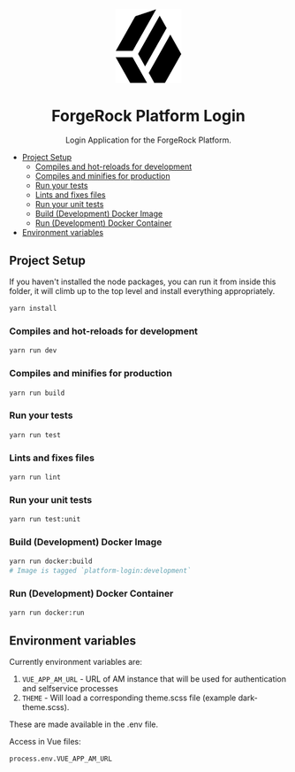 <div align="center">
  <img width="120" src="logo.png">
  <h1>ForgeRock Platform Login</h1>
  Login Application for the ForgeRock Platform.
  <p>
</div>

- [Project Setup](#project-setup)
  - [Compiles and hot-reloads for development](#compiles-and-hot-reloads-for-development)
  - [Compiles and minifies for production](#compiles-and-minifies-for-production)
  - [Run your tests](#run-your-tests)
  - [Lints and fixes files](#lints-and-fixes-files)
  - [Run your unit tests](#run-your-unit-tests)
  - [Build (Development) Docker Image](#build-development-docker-image)
  - [Run (Development) Docker Container](#run-development-docker-container)
- [Environment variables](#environment-variables)

## Project Setup

If you haven't installed the node packages, you can run it from inside this folder, it will climb up to the top level and install everything appropriately.

```sh
yarn install
```

### Compiles and hot-reloads for development

```sh
yarn run dev
```

### Compiles and minifies for production

```sh
yarn run build
```

### Run your tests

```sh
yarn run test
```

### Lints and fixes files

```sh
yarn run lint
```

### Run your unit tests

```sh
yarn run test:unit
```

### Build (Development) Docker Image

```sh
yarn run docker:build
# Image is tagged `platform-login:development`
```

### Run (Development) Docker Container

```sh
yarn run docker:run
```

## Environment variables

Currently environment variables are:

1) `VUE_APP_AM_URL` - URL of AM instance that will be used for authentication and selfservice processes
3) `THEME` - Will load a corresponding theme.scss file (example dark-theme.scss).

These are made available in the .env file.

Access in Vue files:

```sh
process.env.VUE_APP_AM_URL
```
